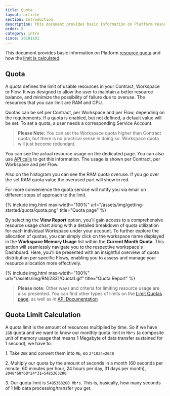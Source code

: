 ```yaml
---
title: Quota
layout: article
section: Introduction
description: This document provides basic information on Platform resource quota and how the limit is calculated.
order: 5
category: intro
since: 20191101
---
```


This document provides basic information on Platform [resource quota](#quota) and how the [limit is calculated](#quota-limit-calculation).

## Quota

A quota defines the limit of usable resources in your Contract, Workspace or Flow. It was designed to allow the user to maintain a better resource balance, and minimize the possibility of failure due to overuse. The resources that you can limit are RAM and CPU.

Quotas can be set per Contract, per Workspace and per Flow, depending on the requirements. If a quota is enabled, but not defined, a default value will be set. To set a quota, a user needs a corresponding Service Account.

>**Please Note:** You can set the Workspace quota higher than Contract quota, but there is no practical sense in doing so. Workspace quota will just become redundant.

You can see the actual resource usage on the dedicated page. You can also use [API calls]({{site.data.tenant.apiDocsUri}}/v2#/quota%20usages) to get this information. The usage is shown per Contract, per Workspace and per Flow.

Also on the histogram you can see the RAM quota overuse. If you go over the set RAM quota value the overused part will show in red.

For more convenience the quota service will notify you via email on different steps of approach to the limit.

{% include img.html max-width="100%" url="/assets/img/getting-started/quota/quota.png" title="Quota page" %}

By selecting the **View Report** option, you'll gain access to a comprehensive resource usage chart along with a detailed breakdown of quota utilization for each individual Workspace under your account. To further explore the allocation of quotas, you can simply click on the workspace name displayed in the **Workspace Memory Usage** list within the **Current Month Quota**. This action will seamlessly navigate you to the respective workspace's Dashboard. Here, you'll be presented with an insightful overview of quota distribution per specific Flows, enabling you to assess and manage your resource allocation more effectively.

{% include img.html max-width="100%" url="/assets/img/RN/2331/Quota1.gif" title="Quota Report" %}

>**Please note:** Other ways and criteria for limiting resource usage are also presented. You can find other types of limits on the [Limit Quotas page](/guides/managing-limit-quotas), as well as in [API Documentation]({{site.data.tenant.apiDocsUri}}/v2#/quotas)

## Quota Limit Calculation

A quota limit is the amount of resources multiplied by time. So if we have `2GB` quota and we want to know our monthly quota limit in `Mb*s` (a composite unit of memory usage that means 1 Megabyte of data transfer sustained for 1 second), we have to:

1\. Take `2GB` and convert them into `Mb`, so `2*1024=2048`

2\. Multiply our quota by the amount of seconds in a month (60 seconds per minute, 60 minutes per hour, 24 hours per day, 31 days per month), `2048*60*60*24*31=5485363200`

3\. Our quota limit is `5485363200 Mb*s`. This is, basically, how many seconds of 1 Mb data processing/transfer you get.
